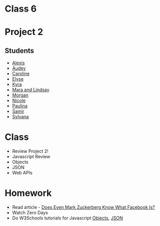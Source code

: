 # Class 6


# Project 2

## Students

* [Alexis](http://storm.usc.edu/~bradby)
* [Audey](http://storm.usc.edu/~audeyshe/IML400/photoinstitution/landingpagephotoinstitution.html)
* [Caroline](http://storm.usc.edu/~cneubran/400/CN/index.html)
* [Elyse](http://storm.usc.edu/~elysewan/fake_institution/index.html)
* [Kyra](http://storm.usc.edu/~kyrabrow/iml400/DumbledoresArmy/home.html)
* [Mara and Lindsay](http://storm.usc.edu/~mpleasure/foodies/index/index_foodies.html)
* [Morgan](http://storm.usc.edu/~morganch/iml400/hauntedhotelweb/)
* [Nicole](http://storm.usc.edu/~nblue/institutionalWebsiteEntry.html)
* [Paulina](http://storm.usc.edu/~pordaz/fakeinstitution/iml400coffee.html)
* [Samir](http://storm.usc.edu/~samirgho/glaciercoin/)
* [Sylvana](http://storm.usc.edu/~howton/iml400/work/3-ecorp/ecorp.html)

# Class

* Review Project 2!
* Javascript Review
* Objects
* JSON
* Web APIs

# Homework
* Read article - [Does Even Mark Zuckerberg Know What Facebook Is?](http://nymag.com/selectall/2017/10/does-even-mark-zuckerberg-know-what-facebook-is.html)
* Watch Zero Days
* Do W3Schools tutorials for Javascript [Objects](https://www.w3schools.com/js/js_objects.asp), [JSON](https://www.w3schools.com/js/js_json.asp)
